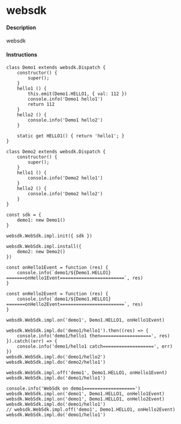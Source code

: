 # websdk

#### Description
websdk

#### Instructions
    class Demo1 extends websdk.Dispatch {
        constructor() {
            super();
        }
        hello1 () {
            this.emit(Demo1.HELLO1, { val: 112 })
            console.info('Demo1 hello1')
            return 112
        }
        hello2 () {
            console.info('Demo1 hello2')
        }

        static get HELLO1() { return 'hello1'; }
    }

    class Demo2 extends websdk.Dispatch {
        constructor() {
            super();
        }
        hello1 () {
            console.info('Demo2 hello1')
        }
        hello2 () {
            console.info('Demo2 hello2')
        }
    }

    const sdk = {
        demo1: new Demo1()
    }

    websdk.WebSdk.impl.init({ sdk })

    websdk.WebSdk.impl.install({
        demo2: new Demo2()
    })

    const onHello1Event = function (res) {
        console.info(`demo1/${Demo1.HELLO1} =======onHello1Event========================`, res)
    }

    const onHello2Event = function (res) {
        console.info(`demo1/${Demo1.HELLO1} =======onHello2Event========================`, res)
    }

    websdk.WebSdk.impl.on('demo1', Demo1.HELLO1, onHello1Event)

    websdk.WebSdk.impl.do('demo1/hello1').then((res) => {
        console.info('demo1/hello1 then===================', res)
    }).catch((err) => {
        console.info('demo1/hello1 catch===================', err)
    })
    websdk.WebSdk.impl.do('demo1/hello2')
    websdk.WebSdk.impl.do('demo2/hello1')
    
    websdk.WebSdk.impl.off('demo1', Demo1.HELLO1, onHello1Event)
    websdk.WebSdk.impl.do('demo1/hello1')

    console.info('WebSdk on demo1===================')
    websdk.WebSdk.impl.on('demo1', Demo1.HELLO1, onHello1Event)
    websdk.WebSdk.impl.on('demo1', Demo1.HELLO1, onHello2Event)
    websdk.WebSdk.impl.do('demo1/hello1')
    // websdk.WebSdk.impl.off('demo1', Demo1.HELLO1, onHello2Event)
    websdk.WebSdk.impl.do('demo1/hello1')